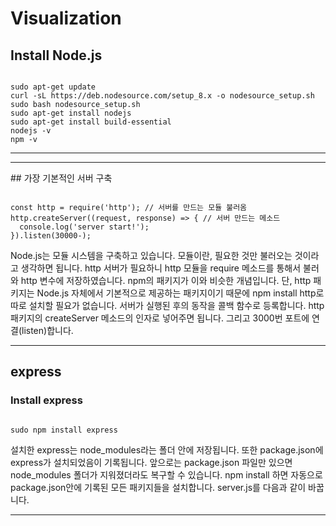 # Visualization

## Install Node.js

<pre><code>
sudo apt-get update
curl -sL https://deb.nodesource.com/setup_8.x -o nodesource_setup.sh
sudo bash nodesource_setup.sh
sudo apt-get install nodejs
sudo apt-get install build-essential
nodejs -v
npm -v
</pre></code>


<hr/>
<hr/>
## 가장 기본적인 서버 구축
<pre><code>
const http = require('http'); // 서버를 만드는 모듈 불러옴
http.createServer((request, response) => { // 서버 만드는 메소드
  console.log('server start!');
}).listen(30000-);
</pre></code>

Node.js는 모듈 시스템을 구축하고 있습니다. 모듈이란, 필요한 것만 불러오는 것이라고 생각하면 됩니다. http 서버가 필요하니 http 모듈을 require 메소드를 통해서 불러와 http 변수에 저장하였습니다. npm의 패키지가 이와 비슷한 개념입니다. 단, http 패키지는 Node.js 자체에서 기본적으로 제공하는 패키지이기 때문에 npm install http로 따로 설치할 필요가 없습니다. 서버가 실행된 후의 동작을 콜백 함수로 등록합니다. http 패키지의 createServer 메소드의 인자로 넣어주면 됩니다. 그리고 3000번 포트에 연결(listen)합니다.
<hr/>

## express

### Install express
<pre><code>
sudo npm install express
</pre></code>

설치한 express는 node_modules라는 폴더 안에 저장됩니다. 또한 package.json에 express가 설치되었음이 기록됩니다. 앞으로는 package.json 파일만 있으면 node_modules 폴더가 지워졌더라도 복구할 수 있습니다. npm install 하면 자동으로 package.json안에 기록된 모든 패키지들을 설치합니다. server.js를 다음과 같이 바꿉니다.
<hr/>
